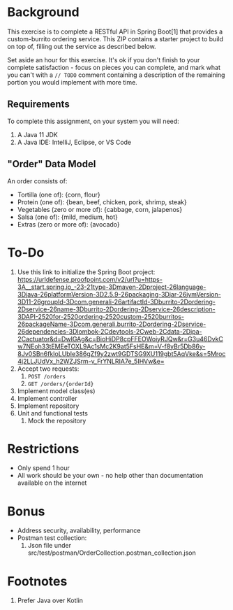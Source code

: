 # Background
This exercise is to complete a RESTful API in Spring Boot[1] that provides a custom-burrito ordering service.  This ZIP contains a starter project to build on top of, filling out the service as described below.

Set aside an hour for this exercise.  It's ok if you don't finish to your complete satisfaction - focus on pieces you can complete, and mark what you can't with a `// TODO` comment containing a description of the remaining portion you would implement with more time.

## Requirements
To complete this assignment, on your system you will need:
1. A Java 11 JDK
1. A Java IDE:  IntelliJ, Eclipse, or VS Code

## "Order" Data Model
An order consists of:
* Tortilla (one of):  {corn, flour}
* Protein (one of):  {bean, beef, chicken, pork, shrimp, steak}
* Vegetables  (zero or more of):  {cabbage, corn, jalapenos}
* Salsa  (one of):  {mild, medium, hot}
* Extras  (zero or more of):  {avocado}

# To-Do
1. Use this link to initialize the Spring Boot project:  https://urldefense.proofpoint.com/v2/url?u=https-3A__start.spring.io_-23-21type-3Dmaven-2Dproject-26language-3Djava-26platformVersion-3D2.5.9-26packaging-3Djar-26jvmVersion-3D11-26groupId-3Dcom.generali-26artifactId-3Dburrito-2Dordering-2Dservice-26name-3Dburrito-2Dordering-2Dservice-26description-3DAPI-2520for-2520ordering-2520custom-2520burritos-26packageName-3Dcom.generali.burrito-2Dordering-2Dservice-26dependencies-3Dlombok-2Cdevtools-2Cweb-2Cdata-2Djpa-2Cactuator&d=DwIGAg&c=BioHiDP8cpFFEOWoiyRJQw&r=G3u46DvkCw7NEoh33tEMEeTOXL9Ac1sMc2K9at5FsHE&m=V-f8yBr5Db86y-8Jv0SBn6fkIoLUbIe386gZf9y2zwt9GDTSG9XU119gbt5AqVke&s=5Mroc4j2LLJUdVx_h2WZJSrm-v_FrYNLRIA7e_5IHVw&e= 
1. Accept two requests:
    1. `POST /orders`
    1. `GET /orders/{orderId}`
1. Implement model class(es)
1. Implement controller
1. Implement repository
1. Unit and functional tests
    1. Mock the repository

# Restrictions
* Only spend 1 hour
* All work should be your own - no help other than documentation available on the internet

# Bonus
* Address security, availability, performance
* Postman test collection:
    1. Json file under src/test/postman/OrderCollection.postman_collection.json

# Footnotes
1. Prefer Java over Kotlin

